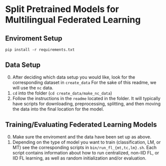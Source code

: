 # Split Pretrained Models for Multilingual Federated Learning

## Enviroment Setup
`pip install -r requirements.txt`

## Data Setup
0. After deciding which data setup you would like, look for the corresponding dataset in `create_data` For the sake of this readme, we will use the `nc` data.
1. `cd` into the folder (`cd create_data/make_nc_data`)
2. Follow the instructions in the `readme` located in the folder. It will typically have scripts for downloading, preprocessing, splitting, and then moving the data into the final location for the model.

## Training/Evaluating Federated Learning Models
0. Make sure the enviroment and the data have been set up as above.
1. Depending on the type of model you want to train (classification, LM, or MT) see the corresponding scripts in `bin/run_fl_{mt,tc,lm}.sh`. Each script contains information about how to run centralized, non-IID FL, or IID FL learning, as well as random initialization and/or evaluation.

